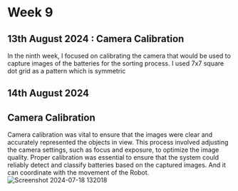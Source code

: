 # Week 9
## 13th August 2024 : Camera Calibration
In the ninth week, I focused on calibrating the camera that would be used to capture images of the batteries for the sorting process.
I used 7x7 square dot grid as a pattern which is symmetric


## 14th August 2024
## Camera Calibration
Camera calibration was vital to ensure that the images were clear and accurately represented the objects in view. This process involved adjusting the camera settings, such as focus and exposure, to optimize the image quality. Proper calibration was essential to ensure that the system could reliably detect and classify batteries based on the captured images.
And it can coordinate with the movement of the Robot.
![Screenshot 2024-07-18 132018](https://github.com/user-attachments/assets/e099456b-3892-4221-a2e0-8e9aec976d2a)
